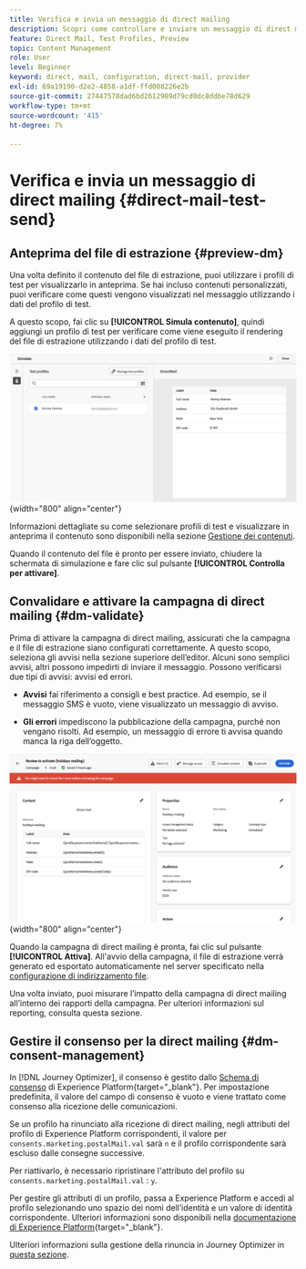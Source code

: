 ```yaml
---
title: Verifica e invia un messaggio di direct mailing
description: Scopri come controllare e inviare un messaggio di direct mailing in Journey Optimizer
feature: Direct Mail, Test Profiles, Preview
topic: Content Management
role: User
level: Beginner
keyword: direct, mail, configuration, direct-mail, provider
exl-id: 69a19190-d2e2-4858-a1df-ffd008226e2b
source-git-commit: 27447578dad6bd2612989d79cd0dc8ddbe78d629
workflow-type: tm+mt
source-wordcount: '415'
ht-degree: 7%

---
```


# Verifica e invia un messaggio di direct mailing {#direct-mail-test-send}

## Anteprima del file di estrazione {#preview-dm}

Una volta definito il contenuto del file di estrazione, puoi utilizzare i profili di test per visualizzarlo in anteprima. Se hai incluso contenuti personalizzati, puoi verificare come questi vengono visualizzati nel messaggio utilizzando i dati del profilo di test.

A questo scopo, fai clic su **[!UICONTROL Simula contenuto]**, quindi aggiungi un profilo di test per verificare come viene eseguito il rendering del file di estrazione utilizzando i dati del profilo di test.

![](assets/direct-mail-simulate.png){width="800" align="center"}

Informazioni dettagliate su come selezionare profili di test e visualizzare in anteprima il contenuto sono disponibili nella sezione [Gestione dei contenuti](../content-management/preview-test.md).

Quando il contenuto del file è pronto per essere inviato, chiudere la schermata di simulazione e fare clic sul pulsante **[!UICONTROL Controlla per attivare]**.

## Convalidare e attivare la campagna di direct mailing {#dm-validate}

Prima di attivare la campagna di direct mailing, assicurati che la campagna e il file di estrazione siano configurati correttamente. A questo scopo, seleziona gli avvisi nella sezione superiore dell’editor. Alcuni sono semplici avvisi, altri possono impedirti di inviare il messaggio. Possono verificarsi due tipi di avvisi: avvisi ed errori.

* **Avvisi** fai riferimento a consigli e best practice. Ad esempio, se il messaggio SMS è vuoto, viene visualizzato un messaggio di avviso.

* **Gli errori** impediscono la pubblicazione della campagna, purché non vengano risolti. Ad esempio, un messaggio di errore ti avvisa quando manca la riga dell’oggetto.

![](assets/direct-mail-review.png){width="800" align="center"}

Quando la campagna di direct mailing è pronta, fai clic sul pulsante **[!UICONTROL Attiva]**. All&#39;avvio della campagna, il file di estrazione verrà generato ed esportato automaticamente nel server specificato nella [configurazione di indirizzamento file](../direct-mail/direct-mail-configuration.md).

Una volta inviato, puoi misurare l’impatto della campagna di direct mailing all’interno dei rapporti della campagna. Per ulteriori informazioni sul reporting, consulta questa sezione.

## Gestire il consenso per la direct mailing {#dm-consent-management}

In [!DNL Journey Optimizer], il consenso è gestito dallo [Schema di consenso](https://experienceleague.adobe.com/docs/experience-platform/xdm/field-groups/profile/consents.html?lang=it) di Experience Platform{target="_blank"}. Per impostazione predefinita, il valore del campo di consenso è vuoto e viene trattato come consenso alla ricezione delle comunicazioni.

Se un profilo ha rinunciato alla ricezione di direct mailing, negli attributi del profilo di Experience Platform corrispondenti, il valore per `consents.marketing.postalMail.val` sarà `n` e il profilo corrispondente sarà escluso dalle consegne successive.

Per riattivarlo, è necessario ripristinare l&#39;attributo del profilo su `consents.marketing.postalMail.val` : `y`.

Per gestire gli attributi di un profilo, passa a Experience Platform e accedi al profilo selezionando uno spazio dei nomi dell’identità e un valore di identità corrispondente. Ulteriori informazioni sono disponibili nella [documentazione di Experience Platform](https://experienceleague.adobe.com/docs/experience-platform/profile/ui/user-guide.html?lang=it#getting-started){target="_blank"}.

Ulteriori informazioni sulla gestione della rinuncia in Journey Optimizer in [questa sezione](../privacy/opt-out.md).
